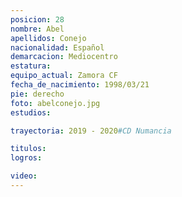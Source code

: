 ```yaml
---
posicion: 28
nombre: Abel
apellidos: Conejo
nacionalidad: Español
demarcacion: Mediocentro
estatura: 
equipo_actual: Zamora CF
fecha_de_nacimiento: 1998/03/21
pie: derecho
foto: abelconejo.jpg
estudios:

trayectoria: 2019 - 2020#CD Numancia

titulos:
logros:

video:
---
```


